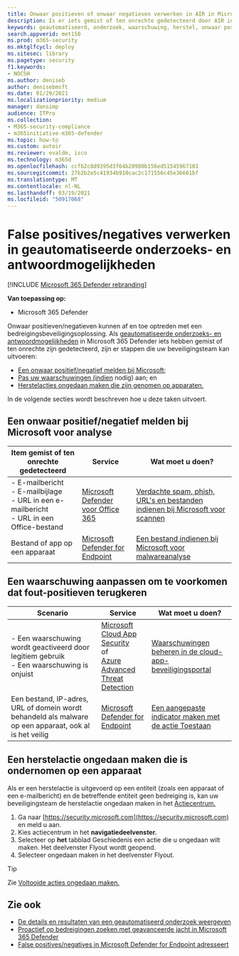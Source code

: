 ```yaml
---
title: Onwaar positieven of onwaar negatieven verwerken in AIR in Microsoft 365 Defender
description: Is er iets gemist of ten onrechte gedetecteerd door AIR in Microsoft 365 Defender? Meer informatie over het indienen van fout-positieven of onwaar negatieven bij Microsoft voor analyse.
keywords: geautomatiseerd, onderzoek, waarschuwing, herstel, onwaar positief, onwaar negatief
search.appverid: met150
ms.prod: m365-security
ms.mktglfcycl: deploy
ms.sitesec: library
ms.pagetype: security
f1.keywords:
- NOCSH
ms.author: deniseb
author: denisebmsft
ms.date: 01/29/2021
ms.localizationpriority: medium
manager: dansimp
audience: ITPro
ms.collection:
- M365-security-compliance
- m365initiative-m365-defender
ms.topic: how-to
ms.custom: autoir
ms.reviewer: evaldm, isco
ms.technology: m365d
ms.openlocfilehash: ccfb2c8d9395d3f64b20980b156ed51545967101
ms.sourcegitcommit: 27b2b2e5c41934b918cac2c171556c45e36661bf
ms.translationtype: MT
ms.contentlocale: nl-NL
ms.lasthandoff: 03/19/2021
ms.locfileid: "50917068"
---
```

# <a name="handle-false-positivesnegatives-in-automated-investigation-and-response-capabilities"></a>False positives/negatives verwerken in geautomatiseerde onderzoeks- en antwoordmogelijkheden

[!INCLUDE [Microsoft 365 Defender rebranding](../includes/microsoft-defender.md)]

**Van toepassing op:**
- Microsoft 365 Defender

Onwaar positieven/negatieven kunnen af en toe optreden met een bedreigingsbeveiligingsoplossing. Als [geautomatiseerde onderzoeks- en antwoordmogelijkheden](mtp-autoir.md) in Microsoft 365 Defender iets hebben gemist of ten onrechte zijn gedetecteerd, zijn er stappen die uw beveiligingsteam kan uitvoeren:

- [Een onwaar positief/negatief melden bij Microsoft;](#report-a-false-positivenegative-to-microsoft-for-analysis)
- [Pas uw waarschuwingen (indien](#adjust-an-alert-to-prevent-false-positives-from-recurring) nodig) aan; en 
- [Herstelacties ongedaan maken die zijn genomen op apparaten.](#undo-a-remediation-action-that-was-taken-on-a-device) 

In de volgende secties wordt beschreven hoe u deze taken uitvoert.

## <a name="report-a-false-positivenegative-to-microsoft-for-analysis"></a>Een onwaar positief/negatief melden bij Microsoft voor analyse

|Item gemist of ten onrechte gedetecteerd |Service  |Wat moet u doen?  |
|---------|---------|---------|
|- E-mailbericht <br/>- E-mailbijlage <br/>- URL in een e-mailbericht<br/>- URL in een Office-bestand      |[Microsoft Defender voor Office 365](../office-365-security/office-365-atp.md)        |[Verdachte spam, phish, URL's en bestanden indienen bij Microsoft voor scannen](../office-365-security/admin-submission.md)         |
|Bestand of app op een apparaat    |[Microsoft Defender for Endpoint](/windows/security/threat-protection)         |[Een bestand indienen bij Microsoft voor malwareanalyse](https://www.microsoft.com/wdsi/filesubmission)         |

## <a name="adjust-an-alert-to-prevent-false-positives-from-recurring"></a>Een waarschuwing aanpassen om te voorkomen dat fout-positieven terugkeren

|Scenario |Service |Wat moet u doen? |
|--------|--------|--------|
|- Een waarschuwing wordt geactiveerd door legitiem gebruik <br/>- Een waarschuwing is onjuist    |[Microsoft Cloud App Security](/cloud-app-security)<br/> of <br/>[Azure Advanced Threat Detection](/azure/security/fundamentals/threat-detection)         |[Waarschuwingen beheren in de cloud-app-beveiligingsportal](/cloud-app-security/managing-alerts)         |
|Een bestand, IP-adres, URL of domein wordt behandeld als malware op een apparaat, ook al is het veilig|[Microsoft Defender for Endpoint](/windows/security/threat-protection) |[Een aangepaste indicator maken met de actie Toestaan](/windows/security/threat-protection/microsoft-defender-atp/manage-indicators) |

## <a name="undo-a-remediation-action-that-was-taken-on-a-device"></a>Een herstelactie ongedaan maken die is ondernomen op een apparaat

Als er een herstelactie is uitgevoerd op een entiteit (zoals een apparaat of een e-mailbericht) en de betreffende entiteit geen bedreiging is, kan uw beveiligingsteam de herstelactie ongedaan maken in het [Actiecentrum.](mtp-action-center.md)

1. Ga naar [https://security.microsoft.com](https://security.microsoft.com) en meld u aan. 
2. Kies actiecentrum in het **navigatiedeelvenster.** 
3. Selecteer op **het** tabblad Geschiedenis een actie die u ongedaan wilt maken. Het deelvenster Flyout wordt geopend.
4. Selecteer ongedaan maken in het deelvenster Flyout.

> [!TIP]
> Zie [Voltooide acties ongedaan maken.](mtp-autoir-actions.md#undo-completed-actions)

## <a name="see-also"></a>Zie ook

- [De details en resultaten van een geautomatiseerd onderzoek weergeven](mtp-autoir-results.md)
- [Proactief op bedreigingen zoeken met geavanceerde jacht in Microsoft 365 Defender](advanced-hunting-overview.md)
- [False positives/negatives in Microsoft Defender for Endpoint adresseert](/windows/security/threat-protection/microsoft-defender-atp/defender-endpoint-false-positives-negatives)